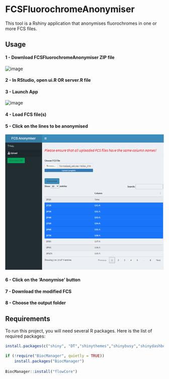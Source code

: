 # FCSFluorochromeAnonymiser
This tool is a Rshiny application that anonymises fluorochromes in one or more FCS files.

   ## Usage


#### 1 - Download FCSFluorochromeAnonymiser ZIP file

![image](https://github.com/user-attachments/assets/af4446c2-98c5-4172-bd9d-1271379ccd23)

#### 2 - In RStudio, open ui.R OR server.R file

#### 3 - Launch App 
![image](https://github.com/user-attachments/assets/02eee245-1028-4fdc-b140-d11271d4247d)

#### 4 - Load FCS file(s)

#### 5 - Click on the lines to be anonymised

![image](download.png)


#### 6 - Click on the ‘Anonymise’ button

#### 7 - Download the modified FCS
#### 8 - Choose the output folder 



## Requirements

To run this project, you will need several R packages. Here is the list of required packages:

```R
install.packages(c("shiny", "DT","shinythemes","shinybusy","shinydashboard","shinyjs"))
```

```R
if (!require("BiocManager", quietly = TRUE))
    install.packages("BiocManager")

BiocManager::install("flowCore")
```
